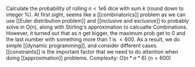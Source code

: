 Calculate the probability of rolling $n<1e6$ dice with sum $k$ (round down to integer %).
At first sight, seems like a [[combinatorics]] problem as we can use [[Euler distribution problem]] and [[inclusive and exclusive]] to probably solve in O(n), along with Stirling's approximation to calcualte Combinations.
However, it turned out that as $n$ get bigger, the maximum prob get to $0$ and the last number with something more than $1%$ is $<600$. As a result, we do simple [[dynamic programming]], and consider different cases.
[[constraints]] is the important factor that we need to do attention when doing [[approximation]] problems.
Complexity: $O(n*n*6)$ $(n=600)$